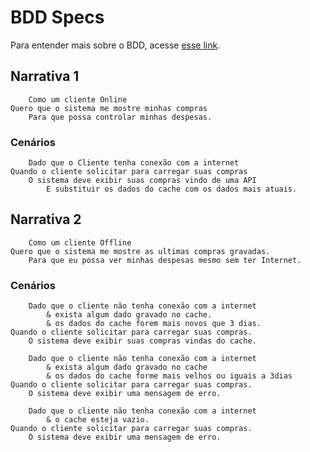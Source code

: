 # BDD Specs

Para entender mais sobre o BDD, acesse [esse link](https://www.devmedia.com.br/desenvolvimento-orientado-por-comportamento-bdd/21127#:~:text=BDD%20%C3%A9%20t%C3%A9cnica%20de%20desenvolvimento,teste%20e%20depois%20o%20c%C3%B3digo.).

## Narrativa 1

```
    Como um cliente Online
Quero que o sistema me mostre minhas compras
    Para que possa controlar minhas despesas.
```

### Cenários

```
    Dado que o Cliente tenha conexão com a internet
Quando o cliente solicitar para carregar suas compras
    O sistema deve exibir suas compras vindo de uma API
        E substituir os dados do cache com os dados mais atuais.
```

## Narrativa 2

```
    Como um cliente Offline
Quero que o sistema me mostre as ultimas compras gravadas.
    Para que eu possa ver minhas despesas mesmo sem ter Internet.
```

### Cenários

```
    Dado que o cliente não tenha conexão com a internet
        & exista algum dado gravado no cache.
        & os dados do cache forem mais novos que 3 dias.
Quando o cliente solicitar para carregar suas compras.
    O sistema deve exibir suas compras vindas do cache.

    Dado que o cliente não tenha conexão com a internet
        & exista algum dado gravado no cache
        & os dados do cache forme mais velhos ou iguais a 3dias
Quando o cliente solicitar para carregar suas compras.
    O sistema deve exibir uma mensagem de erro.

    Dado que o cliente não tenha conexão com a internet
        & o cache esteja vazio.
Quando o cliente solicitar para carregar suas compras.
    O sistema deve exibir uma mensagem de erro.
```